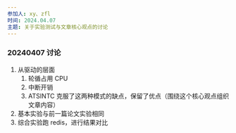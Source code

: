 ```yaml
---
参加人: xy、zfl
时间: 2024.04.07
主题: 关于实验测试与文章核心观点的讨论
---
```


### 20240407 讨论

1. 从驱动的层面
   1. 轮循占用 CPU
   2. 中断开销
   3. ATSINTC 克服了这两种模式的缺点，保留了优点（围绕这个核心观点组织文章内容）
2. 基本实验与前一篇论文实验相同
3. 综合实验跑 redis，进行结果对比